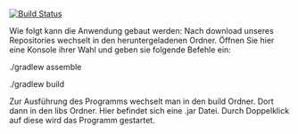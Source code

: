 [![Build Status](https://travis-ci.org/ProPra16/programmierpraktikum-abschlussprojekt-freibier-in-raum-25-23-00-74.svg?branch=master)](https://travis-ci.org/ProPra16/programmierpraktikum-abschlussprojekt-freibier-in-raum-25-23-00-74)

Wie folgt kann die Anwendung gebaut werden:
Nach download unseres Repositories wechselt in den heruntergeladenen Ordner. Öffnen Sie hier eine Konsole ihrer Wahl und geben sie folgende Befehle ein:

./gradlew assemble

./gradlew build

Zur Ausführung des Programms wechselt man in den build Ordner. Dort dann in den libs Ordner. Hier befindet sich eine .jar Datei. Durch Doppelklick auf diese wird das Programm gestartet.

